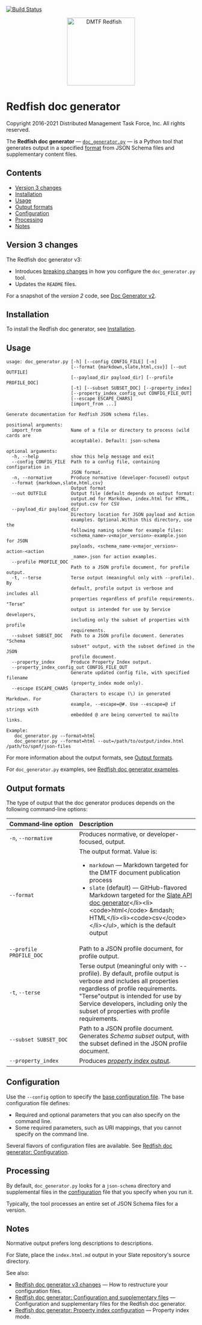 [![Build Status](https://travis-ci.com/DMTF/Redfish-Tools.svg?branch=master)](https://travis-ci.com/github/DMTF/Redfish-Tools)
<p align="center">
  <img src="http://redfish.dmtf.org/sites/all/themes/dmtf2015/images/dmtf-redfish-logo.png" alt="DMTF Redfish" width=180>

# Redfish doc generator

Copyright 2016-2021 Distributed Management Task Force, Inc. All rights reserved.

The **Redfish doc generator** &mdash; [`doc_generator.py`](doc_generator.py "doc_generator.py") &mdash; is a Python tool that generates output in a specified [format](#output-formats) from JSON Schema files and supplementary content files.

## Contents

* [Version 3 changes](#version-3-changes)
* [Installation](#installation)
* [Usage](#usage)
* [Output formats](#output-formats)
* [Configuration](#configuration)
* [Processing](#processing)
* [Notes](#notes)

## Version 3 changes

The Redfish doc generator v3:

* Introduces [breaking changes](CHANGES_v2_to_v3.md) in how you configure the `doc_generator.py` tool.
* Updates the `README` files.

For a snapshot of the *version 2* code, see [Doc Generator v2](https://github.com/DMTF/Redfish-Tools/releases/tag/doc_gen_v2.0.0 "https://github.com/DMTF/Redfish-Tools/releases/tag/doc_gen_v2.0.0").

## Installation

To install the Redfish doc generator, see [Installation](../README.md#installation "../README.md#installation").

## Usage

```text
usage: doc_generator.py [-h] [--config CONFIG_FILE] [-n]
                        [--format {markdown,slate,html,csv}] [--out OUTFILE]
                        [--payload_dir payload_dir] [--profile PROFILE_DOC]
                        [-t] [--subset SUBSET_DOC] [--property_index]
                        [--property_index_config_out CONFIG_FILE_OUT]
                        [--escape ESCAPE_CHARS]
                        [import_from ...]

Generate documentation for Redfish JSON schema files.

positional arguments:
  import_from           Name of a file or directory to process (wild cards are
                        acceptable). Default: json-schema

optional arguments:
  -h, --help            show this help message and exit
  --config CONFIG_FILE  Path to a config file, containing configuration in
                        JSON format.
  -n, --normative       Produce normative (developer-focused) output
  --format {markdown,slate,html,csv}
                        Output format
  --out OUTFILE         Output file (default depends on output format:
                        output.md for Markdown, index.html for HTML,
                        output.csv for CSV
  --payload_dir payload_dir
                        Directory location for JSON payload and Action
                        examples. Optional.Within this directory, use the
                        following naming scheme for example files:
                        <schema_name>-v<major_version>-example.json for JSON
                        payloads, <schema_name-v<major_version>-action-<action
                        _name>.json for action examples.
  --profile PROFILE_DOC
                        Path to a JSON profile document, for profile output.
  -t, --terse           Terse output (meaningful only with --profile). By
                        default, profile output is verbose and includes all
                        properties regardless of profile requirements. "Terse"
                        output is intended for use by Service developers,
                        including only the subset of properties with profile
                        requirements.
  --subset SUBSET_DOC   Path to a JSON profile document. Generates "Schema
                        subset" output, with the subset defined in the JSON
                        profile document.
  --property_index      Produce Property Index output.
  --property_index_config_out CONFIG_FILE_OUT
                        Generate updated config file, with specified filename
                        (property_index mode only).
  --escape ESCAPE_CHARS
                        Characters to escape (\) in generated Markdown. For
                        example, --escape=@#. Use --escape=@ if strings with
                        embedded @ are being converted to mailto links.

Example:
   doc_generator.py --format=html
   doc_generator.py --format=html --out=/path/to/output/index.html /path/to/spmf/json-files
```

For more information about the output formats, see [Output formats](#output-formats).

For `doc_generator.py` examples, see [Redfish doc generator examples](README_config_files.md#redfish-docs-generator-examples).

## Output formats

The type of output that the doc generator produces depends on the following command-line options:

| Command&#8209;line&nbsp;option | Description                                                                   |
| :----------------------- | :---------------------------------------------------------------------------- |
| `-n`,&nbsp;`--normative` | Produces normative, or developer-focused, output. |
| `--format`               | The output format. Value is: <ul><li><code>markdown</code> &mdash; Markdown targeted for the DMTF document publication process</li><li><code>slate</code> (default) &mdash; GitHub-flavored Markdown targeted for the [Slate API doc generator](https://github.com/slatedocs/slate "https://github.com/slatedocs/slate")</li><li><code>html</code> &mdash; HTML</li><li><code>csv</code></li></ul>, which is the default output
| `--profile PROFILE_DOC`  | Path to a JSON profile document, for profile output. |
| `-t`,&nbsp;`--terse`     | Terse output (meaningful only with --profile). By default, profile output is verbose and includes all properties regardless of profile requirements. "Terse"output is intended for use by Service developers, including only the subset of properties with profile requirements. |
| `--subset SUBSET_DOC`    | Path to a JSON profile document. Generates *Schema subset* output, with the subset defined in the JSON profile document. |
| `--property_index`       | Produces [*property index* output](README_Property_Index.md "README_Property_Index.md"). |

## Configuration

Use the `--config` option to specify the [base configuration file](README_config_files.md "README_config_files.md"). The base configuration file defines:

* Required and optional parameters that you can also specify on the command line. 
* Some required parameters, such as URI mappings, that you cannot specify on the command line.

Several flavors of configuration files are available. See [Redfish doc generator: Configuration](README_config_files.md).

## Processing

By default, `doc_generator.py` looks for a `json-schema` directory and supplemental files in the [configuration](#configuration) file that you specify when you run it.

Typically, the tool processes an entire set of JSON Schema files for a version.

## Notes

Normative output prefers long descriptions to descriptions.

For Slate, place the `index.html.md` output in your Slate repository's source directory.

See also:

* [Redfish doc generator v3 changes](CHANGES_v2_to_v3.md "CHANGES_v2_to_v3.md") &mdash; How to restructure your configuration files.
* [Redfish doc generator: Configuration and supplementary files](README_config_files.md "README_config_files.md") &mdash; Configuration and supplementary files for the Redfish doc generator.
* [Redfish doc generator: Property index configuration](README_Property_Index.md "README_Property_Index.md") &mdash; Property index mode.
